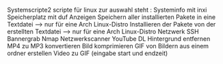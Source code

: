 Systemscripte2
scripte für linux 
zur auswahl steht :
Systeminfo mit inxi
Speicherplatz mit duf Anzeigen
Speichern aller installierten Pakete in eine Textdatei --> nur für eine Arch Linux-Distro
Installieren der Pakete von der erstellten Textdatei --> nur für eine Arch Linux-Distro
Netzwerk SSH Bannergrab
Nmap Netzwerkscanner
YouTube DL
Hintergrund entfernen
MP4 zu MP3 konvertieren
Bild komprimieren
GIF von Bildern aus einem ordner erstellen
Video zu GIF (eingabe start und endzeit)
